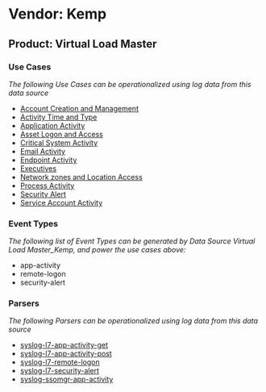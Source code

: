 Vendor: Kemp
============
Product: Virtual Load Master
----------------------------

### Use Cases

_The following Use Cases can be operationalized using log data from this data source_

* [Account Creation and Management](usecase_account_creation_and_management.md)
* [Activity Time  and Type](usecase_activity_time__and_type.md)
* [Application Activity](usecase_application_activity.md)
* [Asset Logon and Access](usecase_asset_logon_and_access.md)
* [Critical System Activity](usecase_critical_system_activity.md)
* [Email Activity](usecase_email_activity.md)
* [Endpoint Activity](usecase_endpoint_activity.md)
* [Executives](usecase_executives.md)
* [Network zones and Location Access](usecase_network_zones_and_location_access.md)
* [Process Activity](usecase_process_activity.md)
* [Security Alert](usecase_security_alert.md)
* [Service Account Activity](usecase_service_account_activity.md)


### Event Types

_The following list of Event Types can be generated by Data Source Virtual Load Master_Kemp, and power the use cases above:_

- app-activity
- remote-logon
- security-alert


### Parsers

_The following Parsers can be operationalized using log data from this data source_

* [syslog-l7-app-activity-get](parserContent_syslog-l7-app-activity-get.md)
* [syslog-l7-app-activity-post](parserContent_syslog-l7-app-activity-post.md)
* [syslog-l7-remote-logon](parserContent_syslog-l7-remote-logon.md)
* [syslog-l7-security-alert](parserContent_syslog-l7-security-alert.md)
* [syslog-ssomgr-app-activity](parserContent_syslog-ssomgr-app-activity.md)
